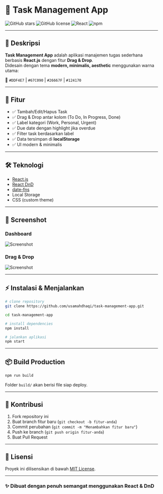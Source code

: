 # 📌 Task Management App

![GitHub stars](https://img.shields.io/github/stars/usamahdhaqi/task-management-app?style=social)
![GitHub license](https://img.shields.io/github/license/usamahdhaqi/task-management-app)
![React](https://img.shields.io/badge/React-18.2.0-61DAFB?logo=react)
![npm](https://img.shields.io/badge/npm-v9.6.7-CB3837?logo=npm)

---

## 📝 Deskripsi

**Task Management App** adalah aplikasi manajemen tugas sederhana berbasis **React.js** dengan fitur **Drag & Drop**.  
Didesain dengan tema **modern, minimalis, aesthetic** menggunakan warna utama:  

🎨 `#DDF4E7` | `#67C090` | `#26667F` | `#124170`  

---

## 🚀 Fitur

- ✅ Tambah/Edit/Hapus Task  
- ✅ Drag & Drop antar kolom (To Do, In Progress, Done)  
- ✅ Label kategori (Work, Personal, Urgent)  
- ✅ Due date dengan highlight jika overdue  
- ✅ Filter task berdasarkan label  
- ✅ Data tersimpan di **localStorage**  
- ✅ UI modern & minimalis  

---

## 🛠️ Teknologi

- [React.js](https://reactjs.org/)  
- [React DnD](https://react-dnd.github.io/react-dnd/)  
- [date-fns](https://date-fns.org/)  
- Local Storage  
- CSS (custom theme)  

---

## 📸 Screenshot

### Dashboard
![Screenshot](./screenshots/dashboard.png)

### Drag & Drop
![Screenshot](./screenshots/dragdrop.png)


---

## ⚡ Instalasi & Menjalankan

```bash
# clone repository
git clone https://github.com/usamahdhaqi/task-management-app.git

cd task-management-app

# install dependencies
npm install

# jalankan aplikasi
npm start
```

---

## 📦 Build Production

```bash
npm run build
```

Folder `build/` akan berisi file siap deploy.

---

## 🤝 Kontribusi

1. Fork repository ini  
2. Buat branch fitur baru (`git checkout -b fitur-anda`)  
3. Commit perubahan (`git commit -m "Menambahkan fitur baru"`)  
4. Push ke branch (`git push origin fitur-anda`)  
5. Buat Pull Request  

---

## 📄 Lisensi

Proyek ini dilisensikan di bawah [MIT License](LICENSE).

---

### ✨ Dibuat dengan penuh semangat menggunakan React & DnD
